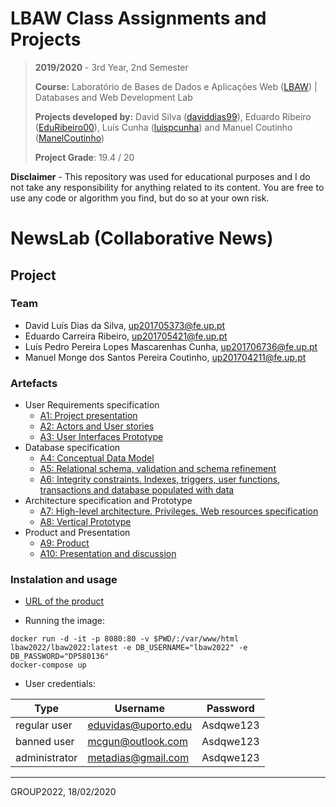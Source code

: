 # LBAW Class Assignments and Projects

> **2019/2020** - 3rd Year, 2nd Semester
>
> **Course:** Laboratório de Bases de Dados e Aplicações Web ([LBAW](https://sigarra.up.pt/feup/pt/ucurr_geral.ficha_uc_view?pv_ocorrencia_id=436452)) | Databases and Web Development Lab
>
> **Projects developed by:** David Silva ([daviddias99](https://github.com/daviddias99)), Eduardo Ribeiro ([EduRibeiro00](https://github.com/EduRibeiro00)), Luís Cunha ([luispcunha](https://github.com/luispcunha)) and Manuel Coutinho ([ManelCoutinho](https://github.com/ManelCoutinho))
>
> **Project Grade**: 19.4 / 20

**Disclaimer** - This repository was used for educational purposes and I do not take any responsibility for anything related to its content. You are free to use any code or algorithm you find, but do so at your own risk.

# NewsLab (Collaborative News)

## Project

### Team

* David Luís Dias da Silva, up201705373@fe.up.pt
* Eduardo Carreira Ribeiro, up201705421@fe.up.pt
* Luís Pedro Pereira Lopes Mascarenhas Cunha, up201706736@fe.up.pt
* Manuel Monge dos Santos Pereira Coutinho, up201704211@fe.up.pt

### Artefacts

* User Requirements specification
  * [A1: Project presentation](../../wikis/a1)
  * [A2: Actors and User stories](../../wikis/a2)
  * [A3: User Interfaces Prototype](../../wikis/a3)
* Database specification
  * [A4: Conceptual Data Model](../../wikis/a4)
  * [A5: Relational schema, validation and schema refinement](../../wikis/a5)
  * [A6: Integrity constraints. Indexes, triggers, user functions, transactions and database populated with data](../../wikis/a6)
* Architecture specification and Prototype
  * [A7: High-level architecture. Privileges. Web resources specification](../../wikis/a7)
  * [A8: Vertical Prototype](../../wikis/a8)
* Product and Presentation
  * [A9: Product](../../wikis/a9)
  * [A10: Presentation and discussion](../../wikis/a10)

### Instalation and usage

* [URL of the product](http://lbaw2022.lbaw-prod.fe.up.pt/)
  
* Running the image:

```
docker run -d -it -p 8080:80 -v $PWD/:/var/www/html lbaw2022/lbaw2022:latest -e DB_USERNAME="lbaw2022" -e DB_PASSWORD="DP580136" 
docker-compose up
```

  
* User credentials:

| Type          | Username  | Password |
| ------------- | --------- | -------- |
| regular user  | eduvidas@uporto.edu    | Asdqwe123 |
| banned user   | mcgun@outlook.com    | Asdqwe123 |
| administrator | metadias@gmail.com    | Asdqwe123 |

***
GROUP2022, 18/02/2020

